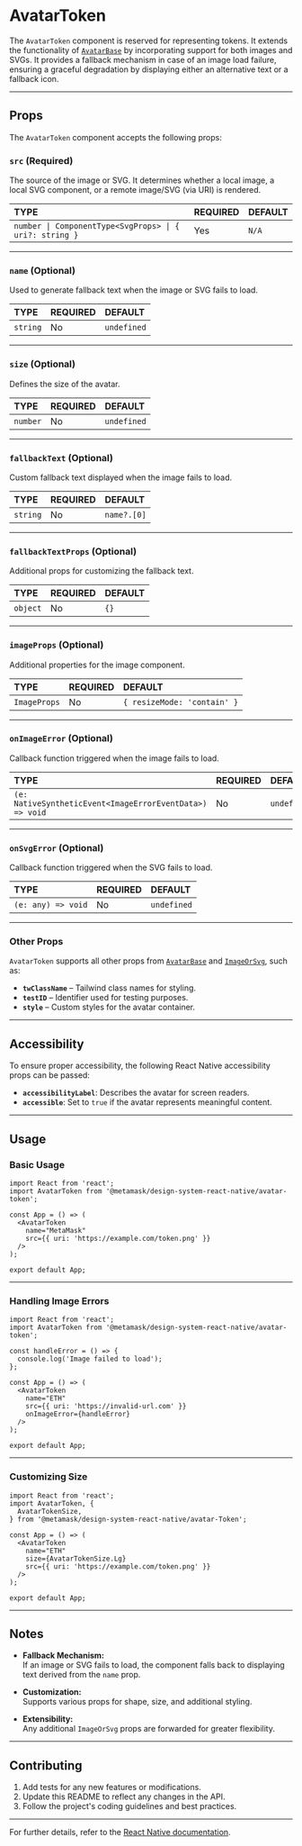 # AvatarToken

The `AvatarToken` component is reserved for representing tokens. It extends the functionality of [`AvatarBase`](#) by incorporating support for both images and SVGs. It provides a fallback mechanism in case of an image load failure, ensuring a graceful degradation by displaying either an alternative text or a fallback icon.

---

## Props

The `AvatarToken` component accepts the following props:

### `src` (Required)

The source of the image or SVG. It determines whether a local image, a local SVG component, or a remote image/SVG (via URI) is rendered.

| TYPE                                                    | REQUIRED | DEFAULT |
| :------------------------------------------------------ | :------- | :------ |
| `number \| ComponentType<SvgProps> \| { uri?: string }` | Yes      | `N/A`   |

---

### `name` (Optional)

Used to generate fallback text when the image or SVG fails to load.

| TYPE     | REQUIRED | DEFAULT     |
| :------- | :------- | :---------- |
| `string` | No       | `undefined` |

---

### `size` (Optional)

Defines the size of the avatar.

| TYPE     | REQUIRED | DEFAULT     |
| :------- | :------- | :---------- |
| `number` | No       | `undefined` |

---

### `fallbackText` (Optional)

Custom fallback text displayed when the image fails to load.

| TYPE     | REQUIRED | DEFAULT     |
| :------- | :------- | :---------- |
| `string` | No       | `name?.[0]` |

---

### `fallbackTextProps` (Optional)

Additional props for customizing the fallback text.

| TYPE     | REQUIRED | DEFAULT |
| :------- | :------- | :------ |
| `object` | No       | `{}`    |

---

### `imageProps` (Optional)

Additional properties for the image component.

| TYPE         | REQUIRED | DEFAULT                     |
| :----------- | :------- | :-------------------------- |
| `ImageProps` | No       | `{ resizeMode: 'contain' }` |

---

### `onImageError` (Optional)

Callback function triggered when the image fails to load.

| TYPE                                                     | REQUIRED | DEFAULT     |
| :------------------------------------------------------- | :------- | :---------- |
| `(e: NativeSyntheticEvent<ImageErrorEventData>) => void` | No       | `undefined` |

---

### `onSvgError` (Optional)

Callback function triggered when the SVG fails to load.

| TYPE               | REQUIRED | DEFAULT     |
| :----------------- | :------- | :---------- |
| `(e: any) => void` | No       | `undefined` |

---

### Other Props

`AvatarToken` supports all other props from [`AvatarBase`](#) and [`ImageOrSvg`](#), such as:

- **`twClassName`** – Tailwind class names for styling.
- **`testID`** – Identifier used for testing purposes.
- **`style`** – Custom styles for the avatar container.

---

## Accessibility

To ensure proper accessibility, the following React Native accessibility props can be passed:

- **`accessibilityLabel`**: Describes the avatar for screen readers.
- **`accessible`**: Set to `true` if the avatar represents meaningful content.

---

## Usage

### Basic Usage

```tsx
import React from 'react';
import AvatarToken from '@metamask/design-system-react-native/avatar-token';

const App = () => (
  <AvatarToken
    name="MetaMask"
    src={{ uri: 'https://example.com/token.png' }}
  />
);

export default App;
```

---

### Handling Image Errors

```tsx
import React from 'react';
import AvatarToken from '@metamask/design-system-react-native/avatar-token';

const handleError = () => {
  console.log('Image failed to load');
};

const App = () => (
  <AvatarToken
    name="ETH"
    src={{ uri: 'https://invalid-url.com' }}
    onImageError={handleError}
  />
);

export default App;
```

---

### Customizing Size

```tsx
import React from 'react';
import AvatarToken, {
  AvatarTokenSize,
} from '@metamask/design-system-react-native/avatar-Token';

const App = () => (
  <AvatarToken
    name="ETH"
    size={AvatarTokenSize.Lg}
    src={{ uri: 'https://example.com/token.png' }}
  />
);

export default App;
```

---

## Notes

- **Fallback Mechanism:**  
  If an image or SVG fails to load, the component falls back to displaying text derived from the `name` prop.
- **Customization:**  
  Supports various props for shape, size, and additional styling.

- **Extensibility:**  
  Any additional `ImageOrSvg` props are forwarded for greater flexibility.

---

## Contributing

1. Add tests for any new features or modifications.
2. Update this README to reflect any changes in the API.
3. Follow the project's coding guidelines and best practices.

---

For further details, refer to the [React Native documentation](https://reactnative.dev/docs/image).
